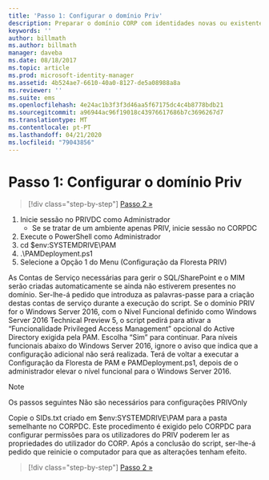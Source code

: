 ```yaml
---
title: 'Passo 1: Configurar o domínio Priv'
description: Preparar o domínio CORP com identidades novas ou existentes para ser gerido pelo Privileged Identity Manager através de scripts
keywords: ''
author: billmath
ms.author: billmath
manager: daveba
ms.date: 08/18/2017
ms.topic: article
ms.prod: microsoft-identity-manager
ms.assetid: 4b524ae7-6610-40a0-8127-de5a08988a8a
ms.reviewer: ''
ms.suite: ems
ms.openlocfilehash: 4e24ac1b3f3f3d46aa5f67175dc4c4b8778bdb21
ms.sourcegitcommit: a96944ac96f19018c43976617686b7c3696267d7
ms.translationtype: MT
ms.contentlocale: pt-PT
ms.lasthandoff: 04/21/2020
ms.locfileid: "79043856"
---
```

# <a name="step-1-configuring-the-priv-domain"></a>Passo 1: Configurar o domínio Priv

> [!div class="step-by-step"]
> [Passo 2 »](sp1-step2-configuring-corp-domain.md)

1. Inicie sessão no PRIVDC como Administrador
   * Se se tratar de um ambiente apenas PRIV, inicie sessão no CORPDC
2. Execute o PowerShell como Administrador
3. cd $env:SYSTEMDRIVE\PAM
4. .\PAMDeployment.ps1
5. Selecione a Opção 1 do Menu (Configuração da Floresta PRIV)


As Contas de Serviço necessárias para gerir o SQL/SharePoint e o MIM serão criadas automaticamente se ainda não estiverem presentes no domínio. Ser-lhe-á pedido que introduza as palavras-passe para a criação destas contas de serviço durante a execução do script.
Se o domínio PRIV for o Windows Server 2016, com o Nível Funcional definido como Windows Server 2016 Technical Preview 5, o script pedirá para ativar a “Funcionalidade Privileged Access Management” opcional do Active Directory exigida pela PAM. Escolha “Sim” para continuar.
Para níveis funcionais abaixo do Windows Server 2016, ignore o aviso que indica que a configuração adicional não será realizada. Terá de voltar a executar a Configuração da Floresta de PAM e PAMDeployment.ps1, depois de o administrador elevar o nível funcional para o Windows Server 2016.

>[!NOTE]
>Os passos seguintes Não são necessários para configurações PRIVOnly

Copie o SIDs.txt criado em $env:SYSTEMDRIVE\PAM para a pasta semelhante no CORPDC. Este procedimento é exigido pelo CORPDC para configurar permissões para os utilizadores do PRIV poderem ler as propriedades do utilizador do CORP.
Após a conclusão do script, ser-lhe-á pedido que reinicie o computador para que as alterações tenham efeito.

> [!div class="step-by-step"]
> [Passo 2 »](sp1-step2-configuring-corp-domain.md)
